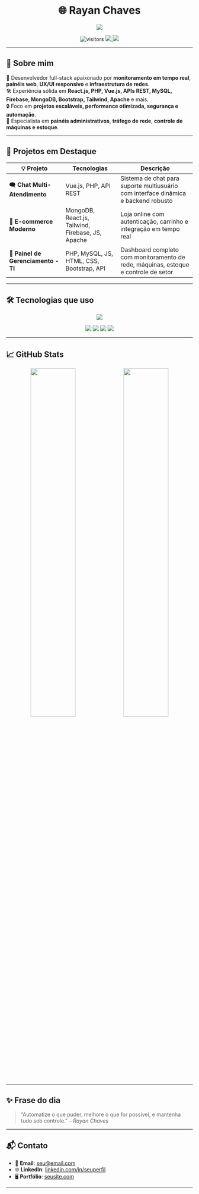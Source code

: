<h1 align="center">🌐 Rayan Chaves</h1>

<p align="center">
  <img src="https://readme-typing-svg.herokuapp.com?font=Fira+Code&size=22&duration=4000&pause=1000&center=true&vCenter=true&width=500&lines=Desenvolvedor+Full-Stack;Especialista+em+Redes%2C+Monitoramento+e+Automação;Frontend+e+Backend+com+Visual+Profissional" />
</p>

<div align="center">
  <img src="https://komarev.com/ghpvc/?username=SEU_USUARIO&style=flat-square&color=blue" alt="visitors" />
  <a href="mailto:seu@email.com">
    <img src="https://img.shields.io/badge/Email-D14836?logo=gmail&logoColor=white&style=flat-square" />
  </a>
  <a href="https://linkedin.com/in/seuperfil" target="_blank">
    <img src="https://img.shields.io/badge/-LinkedIn-0077B5?logo=linkedin&logoColor=white&style=flat-square" />
  </a>
</div>

---

## 🧠 Sobre mim

🎯 Desenvolvedor full-stack apaixonado por **monitoramento em tempo real**, **painéis web**, **UX/UI responsivo** e **infraestrutura de redes**.  
🛠️ Experiência sólida em **React.js, PHP, Vue.js, APIs REST, MySQL, Firebase, MongoDB, Bootstrap, Tailwind, Apache** e mais.  
🔒 Foco em **projetos escaláveis, performance otimizada, segurança e automação**.  
📡 Especialista em **painéis administrativos**, **tráfego de rede**, **controle de máquinas e estoque**.

---

## 💼 Projetos em Destaque

| 💡 Projeto | Tecnologias | Descrição |
|-----------|-------------|-----------|
| 🗨️ **Chat Multi-Atendimento** | Vue.js, PHP, API REST | Sistema de chat para suporte multiusuário com interface dinâmica e backend robusto |
| 🛒 **E-commerce Moderno** | MongoDB, React.js, Tailwind, Firebase, JS, Apache | Loja online com autenticação, carrinho e integração em tempo real |
| 🧰 **Painel de Gerenciamento - TI** | PHP, MySQL, JS, HTML, CSS, Bootstrap, API | Dashboard completo com monitoramento de rede, máquinas, estoque e controle de setor |

---

## 🛠️ Tecnologias que uso

<div align="center">

<img src="https://skillicons.dev/icons?i=react,vue,php,js,bash,linux,mysql,mongodb,firebase,tailwind,bootstrap,html,css,apache" /><br>

<img src="https://img.shields.io/badge/-pfSense-005BAC?style=for-the-badge&logo=cisco&logoColor=white" />
<img src="https://img.shields.io/badge/-Monitoramento+de+Rede-blue?style=for-the-badge" />
<img src="https://img.shields.io/badge/-APIs+REST-4EAA25?style=for-the-badge" />
<img src="https://img.shields.io/badge/-Automação-F97316?style=for-the-badge" />

</div>

---

## 📈 GitHub Stats

<div align="center">
  <img width="49%" src="https://github-readme-stats.vercel.app/api?username=SEU_USUARIO&show_icons=true&theme=tokyonight&hide_border=true" />
  <img width="49%" src="https://github-readme-streak-stats.herokuapp.com?user=SEU_USUARIO&theme=tokyonight&hide_border=true" />
</div>

---

## ✨ Frase do dia

> “Automatize o que puder, melhore o que for possível, e mantenha tudo sob controle.” – *Rayan Chaves*

---

## 📬 Contato

- 📧 **Email**: seu@email.com  
- 🌐 **LinkedIn**: [linkedin.com/in/seuperfil](https://linkedin.com/in/seuperfil)  
- 🖥️ **Portfólio**: [seusite.com](https://seusite.com)

---

<!-- Troque SEU_USUARIO, e-mail e LinkedIn pelos seus reais -->
